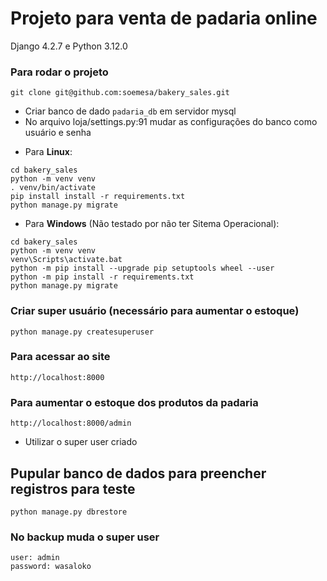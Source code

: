 # Projeto para venta de padaria online 
Django 4.2.7 e Python 3.12.0

### Para rodar o projeto

```
git clone git@github.com:soemesa/bakery_sales.git
```
* Criar banco de dado `padaria_db` em servidor mysql
* No arquivo loja/settings.py:91 mudar as configurações do banco como usuário e senha

- Para **Linux**:

```
cd bakery_sales
python -m venv venv
. venv/bin/activate
pip install install -r requirements.txt
python manage.py migrate
```

- Para **Windows** (Não testado por não ter Sitema Operacional):

```
cd bakery_sales
python -m venv venv
venv\Scripts\activate.bat
python -m pip install --upgrade pip setuptools wheel --user
python -m pip install -r requirements.txt
python manage.py migrate
```

### Criar super usuário (necessário para aumentar o estoque)
```
python manage.py createsuperuser
```

### Para acessar ao site 
```
http://localhost:8000
```

### Para aumentar o estoque dos produtos da padaria
```
http://localhost:8000/admin
```
* Utilizar o super user criado

## Pupular banco de dados para preencher registros para teste
```
python manage.py dbrestore
```
### No backup muda o super user
```
user: admin
password: wasaloko
```
